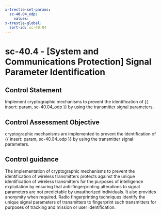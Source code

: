 ```yaml
---
x-trestle-set-params:
  sc-40.04_odp:
    values:
x-trestle-global:
  sort-id: sc-40.04
---
```


# sc-40.4 - \[System and Communications Protection\] Signal Parameter Identification

## Control Statement

Implement cryptographic mechanisms to prevent the identification of {{ insert: param, sc-40.04_odp }} by using the transmitter signal parameters.

## Control Assessment Objective

cryptographic mechanisms are implemented to prevent the identification of {{ insert: param, sc-40.04_odp }} by using the transmitter signal parameters.

## Control guidance

The implementation of cryptographic mechanisms to prevent the identification of wireless transmitters protects against the unique identification of wireless transmitters for the purposes of intelligence exploitation by ensuring that anti-fingerprinting alterations to signal parameters are not predictable by unauthorized individuals. It also provides anonymity when required. Radio fingerprinting techniques identify the unique signal parameters of transmitters to fingerprint such transmitters for purposes of tracking and mission or user identification.
